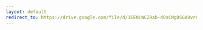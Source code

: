```yaml
---
layout: default
redirect_to: https://drive.google.com/file/d/1EENLWCZ9ab-d0sCMgDSGA8vrLvY-aApy/view?usp=sharing
---
```

